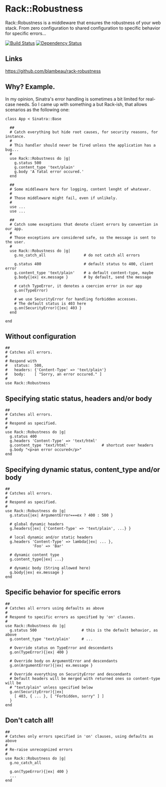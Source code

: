 # Rack::Robustness

Rack::Robustness is a middleware that ensures the robustness of your web stack. From zero configuration to shared configuration to specific behavior for specific errors...

[![Build Status](https://secure.travis-ci.org/blambeau/rack-robustness.png)](http://travis-ci.org/blambeau/rack-robustness)
[![Dependency Status](https://gemnasium.com/blambeau/rack-robustness.png)](https://gemnasium.com/blambeau/rack-robustness)

## Links

https://github.com/blambeau/rack-robustness

## Why? Example.

In my opinion, Sinatra's error handling is sometimes a bit limited for real-case needs. So I came up with something a but Rack-ish, that allows scenarios as the following one:

    class App < Sinatra::Base

      ##
      # Catch everything but hide root causes, for security reasons, for instance.
      #
      # This handler should never be fired unless the application has a bug...
      #
      use Rack::Robustness do |g|
        g.status 500
        g.content_type 'text/plain'
        g.body 'A fatal error occured.'
      end

      ##
      # Some middleware here for logging, content lenght of whatever.
      #
      # Those middleware might fail, even if unlikely.
      #
      use ...
      use ...
    
      ##
      # Catch some exceptions that denote client errors by convention in our app.
      #
      # Those exceptions are considered safe, so the message is sent to the user.
      #
      use Rack::Robustness do |g|
        g.no_catch_all                 # do not catch all errors

        g.status 400                   # default status to 400, client error
        g.content_type 'text/plain'    # a default content-type, maybe
        g.body{|ex| ex.message }       # by default, send the message

        # catch TypeError, it denotes a coercion error in our app
        g.on(TypeError)

        # we use SecurityError for handling forbidden accesses.
        # The default status is 403 here
        g.on(SecurityError){|ex| 403 }
      end

    end

## Without configuration

    ##
    # Catches all errors. 
    #
    # Respond with
    #   status:  500, 
    #   headers: {'Content-Type' => 'text/plain'}
    #   body:    [ "Sorry, an error occured." ]
    #
    use Rack::Robustness

## Specifying static status, headers and/or body

    ##
    # Catches all errors.
    #
    # Respond as specified.
    #
    use Rack::Robustness do |g|
      g.status 400
      g.headers 'Content-Type' => 'text/html'
      g.content_type 'text/html'               # shortcut over headers
      g.body "<p>an error occured</p>"
    end

## Specifying dynamic status, content_type and/or body

    ##
    # Catches all errors.
    #
    # Respond as specified.
    #
    use Rack::Robustness do |g|
      g.status{|ex| ArgumentError===ex ? 400 : 500 }
      
      # global dynamic headers
      g.headers{|ex| {'Content-Type' => 'text/plain', ...} }
      
      # local dynamic and/or static headers
      g.headers 'Content-Type' => lambda{|ex| ... },
                'Foo' => 'Bar'

      # dynamic content type
      g.content_type{|ex| ...}
      
      # dynamic body (String allowed here)
      g.body{|ex| ex.message }
    end

## Specific behavior for specific errors

    ##
    # Catches all errors using defaults as above
    #
    # Respond to specific errors as specified by 'on' clauses.
    #
    use Rack::Robustness do |g|
      g.status 500                    # this is the default behavior, as above
      g.content_type 'text/plain'     # ...

      # Override status on TypeError and descendants
      g.on(TypeError){|ex| 400 }

      # Override body on ArgumentError and descendants
      g.on(ArgumentError){|ex| ex.message }

      # Override everything on SecurityError and descendants
      # Default headers will be merged with returned ones so content-type will be
      # "text/plain" unless specified below
      g.on(SecurityError){|ex|
        [ 403, { ... }, [ "Forbidden, sorry" ] ]
      }
    end

## Don't catch all!

    ##
    # Catches only errors specified in 'on' clauses, using defaults as above
    #
    # Re-raise unrecognized errors
    #
    use Rack::Robustness do |g|
      g.no_catch_all
      
      g.on(TypeError){|ex| 400 }
      ...
    end
